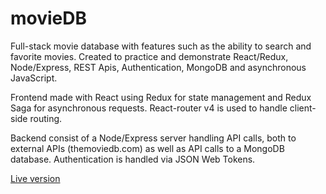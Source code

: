 # movieDB
Full-stack movie database with features such as the ability to search and favorite movies. Created to practice and demonstrate React/Redux, Node/Express, REST Apis, Authentication, MongoDB and asynchronous JavaScript.

Frontend made with React using Redux for state management and Redux Saga for asynchronous requests. React-router v4 is used to handle client-side routing.

Backend consist of a Node/Express server handling API calls, both to external APIs (themoviedb.com) as well as API calls to a MongoDB database. Authentication is handled via JSON Web Tokens.

[Live version](https://whispering-falls-55926.herokuapp.com/)
